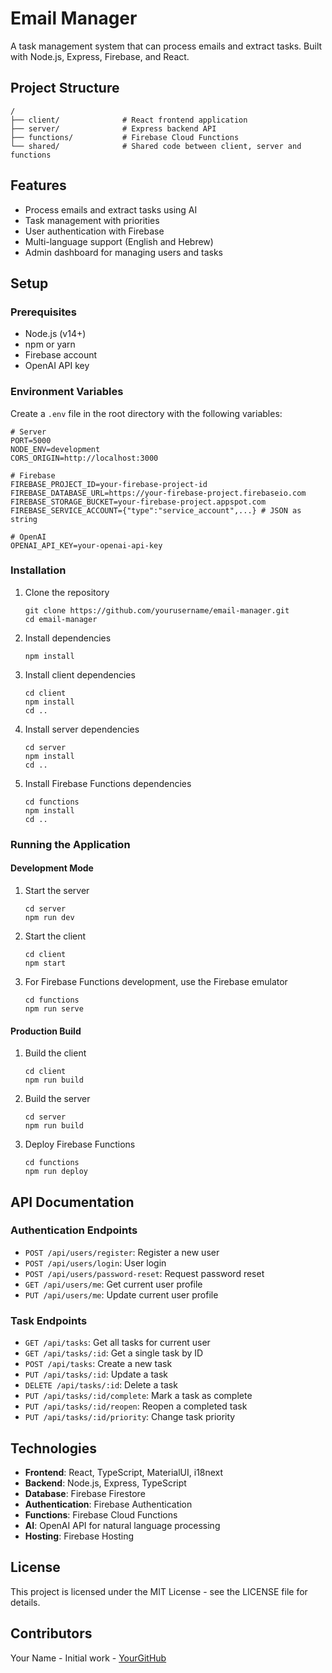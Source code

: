 # Email Manager

A task management system that can process emails and extract tasks. Built with Node.js, Express, Firebase, and React.

## Project Structure

```
/
├── client/              # React frontend application
├── server/              # Express backend API
├── functions/           # Firebase Cloud Functions
└── shared/              # Shared code between client, server and functions
```

## Features

- Process emails and extract tasks using AI
- Task management with priorities
- User authentication with Firebase
- Multi-language support (English and Hebrew)
- Admin dashboard for managing users and tasks

## Setup

### Prerequisites

- Node.js (v14+)
- npm or yarn
- Firebase account
- OpenAI API key

### Environment Variables

Create a `.env` file in the root directory with the following variables:

```
# Server
PORT=5000
NODE_ENV=development
CORS_ORIGIN=http://localhost:3000

# Firebase
FIREBASE_PROJECT_ID=your-firebase-project-id
FIREBASE_DATABASE_URL=https://your-firebase-project.firebaseio.com
FIREBASE_STORAGE_BUCKET=your-firebase-project.appspot.com
FIREBASE_SERVICE_ACCOUNT={"type":"service_account",...} # JSON as string

# OpenAI
OPENAI_API_KEY=your-openai-api-key
```

### Installation

1. Clone the repository
   ```
   git clone https://github.com/yourusername/email-manager.git
   cd email-manager
   ```

2. Install dependencies
   ```
   npm install
   ```

3. Install client dependencies
   ```
   cd client
   npm install
   cd ..
   ```

4. Install server dependencies
   ```
   cd server
   npm install
   cd ..
   ```

5. Install Firebase Functions dependencies
   ```
   cd functions
   npm install
   cd ..
   ```

### Running the Application

#### Development Mode

1. Start the server
   ```
   cd server
   npm run dev
   ```

2. Start the client
   ```
   cd client
   npm start
   ```

3. For Firebase Functions development, use the Firebase emulator
   ```
   cd functions
   npm run serve
   ```

#### Production Build

1. Build the client
   ```
   cd client
   npm run build
   ```

2. Build the server
   ```
   cd server
   npm run build
   ```

3. Deploy Firebase Functions
   ```
   cd functions
   npm run deploy
   ```

## API Documentation

### Authentication Endpoints

- `POST /api/users/register`: Register a new user
- `POST /api/users/login`: User login
- `POST /api/users/password-reset`: Request password reset
- `GET /api/users/me`: Get current user profile
- `PUT /api/users/me`: Update current user profile

### Task Endpoints

- `GET /api/tasks`: Get all tasks for current user
- `GET /api/tasks/:id`: Get a single task by ID
- `POST /api/tasks`: Create a new task
- `PUT /api/tasks/:id`: Update a task
- `DELETE /api/tasks/:id`: Delete a task
- `PUT /api/tasks/:id/complete`: Mark a task as complete
- `PUT /api/tasks/:id/reopen`: Reopen a completed task
- `PUT /api/tasks/:id/priority`: Change task priority

## Technologies

- **Frontend**: React, TypeScript, MaterialUI, i18next
- **Backend**: Node.js, Express, TypeScript
- **Database**: Firebase Firestore
- **Authentication**: Firebase Authentication
- **Functions**: Firebase Cloud Functions
- **AI**: OpenAI API for natural language processing
- **Hosting**: Firebase Hosting

## License

This project is licensed under the MIT License - see the LICENSE file for details.

## Contributors

Your Name - Initial work - [YourGitHub](https://github.com/yourusername) 